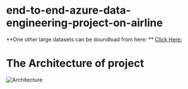 # end-to-end-azure-data-engineering-project-on-airline

**One other large datasets can be doundload from here: ** [Click Here:]()

# **The Architecture of project**

![Architecture](https://github.com/Akashpandey1507/end-to-end-azure-data-engineering-project-on-airline/assets/124170332/44a99114-1c0f-4fbe-a425-95435b1a3fbd)



